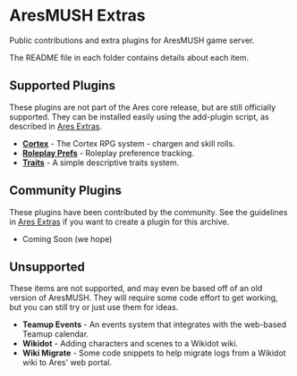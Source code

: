# AresMUSH Extras

Public contributions and extra plugins for AresMUSH game server.  

The README file in each folder contains details about each item.

## Supported Plugins

These plugins are not part of the Ares core release, but are still officially supported.  They can be installed easily using the add-plugin script, as described in [Ares Extras](https://aresmush.com/tutorials/code/extras/).

* **[Cortex](https://github.com/AresMUSH/ares-extras/tree/master/cortex)** - The Cortex RPG system - chargen and skill rolls.
* **[Roleplay Prefs](https://github.com/AresMUSH/ares-extras/tree/master/rp-prefs)** - Roleplay preference tracking.
* **[Traits](https://github.com/AresMUSH/ares-extras/tree/master/traits)** - A simple descriptive traits system.

## Community Plugins

These plugins have been contributed by the community.  See the guidelines in [Ares Extras](https://aresmush.com/tutorials/code/extras/) if you want to create a plugin for this archive.

* Coming Soon (we hope)

## Unsupported

These items are not supported, and may even be based off of an old version of AresMUSH.  They will require some code effort to get working, but you can still try or just use them for ideas.

* **Teamup Events** - An events system that integrates with the web-based Teamup calendar.
* **Wikidot** - Adding characters and scenes to a Wikidot wiki.
* **Wiki Migrate** - Some code snippets to help migrate logs from a Wikidot wiki to Ares' web portal.
